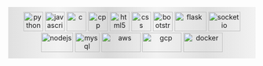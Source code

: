 <p align="center" style="background: linear-gradient(to right, #e0e0e0 0%, #f2f2f2 20%, #d9d9d9 40%, #f2f2f2 60%, #e0e0e0 80%, #f2f2f2 100%);padding:10px 0 10px 0;">
<img src="https://raw.githubusercontent.com/gilbarbara/logos/master/logos/python.svg" alt="python" width="40" height="40"/>
<img src="https://raw.githubusercontent.com/gilbarbara/logos/master/logos/javascript.svg" alt="javascript" width="40" height="40"/>
<img src="https://raw.githubusercontent.com/gilbarbara/logos/master/logos/c.svg" alt="c" width="40" height="40"/>
<img src="https://raw.githubusercontent.com/gilbarbara/logos/master/logos/c-plusplus.svg" alt="cpp" width="40" height="40"/>   
<img src="https://raw.githubusercontent.com/gilbarbara/logos/master/logos/html-5.svg" alt="html5" width="40" height="40"/> 
<img src="https://raw.githubusercontent.com/gilbarbara/logos/master/logos/css-3.svg" alt="css" width="40" height="40"/>  
<img src="https://www.vectorlogo.zone/logos/getbootstrap/getbootstrap-icon.svg" alt="bootstrap" width="40" height="40"/>
<img src="https://www.vectorlogo.zone/logos/pocoo_flask/pocoo_flask-ar21.svg" alt="flask" width="65" height="40"/>
<img src="https://www.vectorlogo.zone/logos/socketio/socketio-ar21.svg" alt="socketio" width="65" height="40"/>
<img src="https://www.vectorlogo.zone/logos/nodejs/nodejs-ar21.svg" alt="nodejs" width="65" height="40"/>  
<img src="https://raw.githubusercontent.com/gilbarbara/logos/master/logos/mysql.svg" alt="mysql" width="50" height="40"/>
<img src="https://www.vectorlogo.zone/logos/amazon_aws/amazon_aws-ar21.svg" alt="aws" width="80" height="40"/>
<img src="https://www.vectorlogo.zone/logos/google_cloud/google_cloud-ar21.svg" alt="gcp" width="80" height="40"/>
<img src="https://www.vectorlogo.zone/logos/docker/docker-ar21.svg" alt="docker" width="80" height="40"/>
</p>
